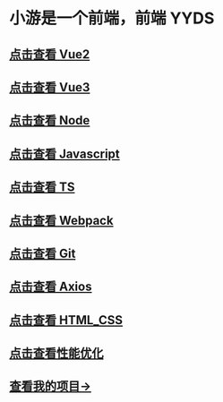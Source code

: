 # 小游是一个前端，前端 YYDS

## [点击查看 Vue2](/Vue2/index.md)

## [点击查看 Vue3](/Vue3/index.md)

## [点击查看 Node](/Node/index.md)

## [点击查看 Javascript](/JS/index.md)

## [点击查看 TS](/TS/index.md)

## [点击查看 Webpack](/Webpack/index.md)

## [点击查看 Git](/Git/index.md)

## [点击查看 Axios](/Axios/Axios介绍和基本使用.md)

## [点击查看 HTML_CSS](/HTML_CSS/index.md)

## [点击查看性能优化](/Perfomance/前端性能优化常见方案.md)

## [查看我的项目-> ](https://github.com/youxiaobei666?tab=repositories)
